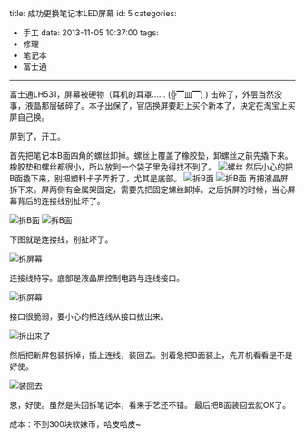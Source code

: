 title: 成功更换笔记本LED屏幕
id: 5
categories:
  - 手工
date: 2013-11-05 10:37:00
tags:
  - 修理
  - 笔记本
  - 富士通
---

富士通LH531，屏幕被硬物（耳机的耳罩…… (╬▔皿▔) ) 击碎了，外层当然没事，液晶那层破碎了。本子出保了，官店换屏要赶上买个新本了，决定在淘宝上买屏自己换。

屏到了，开工。

首先把笔记本B面四角的螺丝卸掉。螺丝上覆盖了橡胶垫，卸螺丝之前先撬下来。橡胶垫和螺丝都很小，所以放到一个袋子里免得找不到了。
![螺丝](/comm-res/images/IMAG0066.jpg)
然后小心的把B面撬下来，别把塑料卡子弄折了，尤其是底部。
![拆B面](/comm-res/images/IMAG0067.jpg)
![拆B面](/comm-res/images/IMAG0069.jpg)
再把液晶屏拆下来。屏两侧有金属架固定，需要先把固定螺丝卸掉。之后拆屏的时候，当心屏幕背后的连接线别扯坏了。

![拆B面](/comm-res/images/IMAG0070.jpg)
![拆B面](/comm-res/images/IMAG0071.jpg)

下图就是连接线，别扯坏了。

![拆屏幕](/comm-res/images/IMAG0072.jpg)

连接线特写。底部是液晶屏控制电路与连线接口。

![拆屏幕](/comm-res/images/IMAG0073.jpg)

接口很脆弱，要小心的把连线从接口拔出来。

![拆出来了](/comm-res/images/IMAG0074.jpg)

然后把新屏包装拆掉，插上连线，装回去。别着急把B面装上，先开机看看是不是好使。

![装回去](/comm-res/images/IMAG0075.jpg)

恩，好使。虽然是头回拆笔记本，看来手艺还不错。
最后把B面装回去就OK了。

成本：不到300块软妹币，哈皮哈皮~